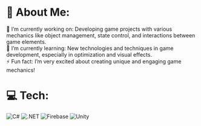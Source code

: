 # 💫 About Me:
🔭 I’m currently working on: Developing game projects with various mechanics like object management, state control, and interactions between game elements.
<br>
🌱 I’m currently learning: New technologies and techniques in game development, especially in optimization and visual effects.
<br>
⚡ Fun fact: I’m very excited about creating unique and engaging game mechanics!

# 💻 Tech:
![C#](https://img.shields.io/badge/c%23-%23239120.svg?style=for-the-badge&logo=csharp&logoColor=white) 
![.NET](https://img.shields.io/badge/.NET-5C2D91?style=for-the-badge&logo=.net&logoColor=white)
![Firebase](https://img.shields.io/badge/firebase-%23039BE5.svg?style=for-the-badge&logo=firebase)
![Unity](https://img.shields.io/badge/Unity-%23000000.svg?style=for-the-badge&logo=unity&logoColor=white)
